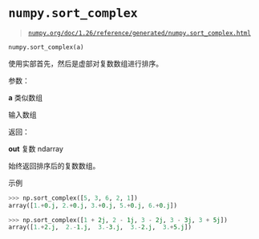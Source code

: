 # `numpy.sort_complex`

> [`numpy.org/doc/1.26/reference/generated/numpy.sort_complex.html`](https://numpy.org/doc/1.26/reference/generated/numpy.sort_complex.html)

```py
numpy.sort_complex(a)
```

使用实部首先，然后是虚部对复数数组进行排序。

参数：

**a** 类似数组

输入数组

返回：

**out** 复数 ndarray

始终返回排序后的复数数组。

示例

```py
>>> np.sort_complex([5, 3, 6, 2, 1])
array([1.+0.j, 2.+0.j, 3.+0.j, 5.+0.j, 6.+0.j]) 
```

```py
>>> np.sort_complex([1 + 2j, 2 - 1j, 3 - 2j, 3 - 3j, 3 + 5j])
array([1.+2.j,  2.-1.j,  3.-3.j,  3.-2.j,  3.+5.j]) 
```
